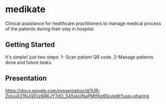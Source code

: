 # medikate

Clinical assistance for healthcare practitioners to manage medical process of the patients during their stay in hospital.

## Getting Started
It's simple! just two steps:
1- Scan patient QR code.
2-Manage patients done and future tasks.


## Presentation
https://docs.google.com/presentation/d/1UR-ZsIvuX21NJQPJz8RKJY7dO_S45skUNaPMtfXg9So/edit?usp=sharing
